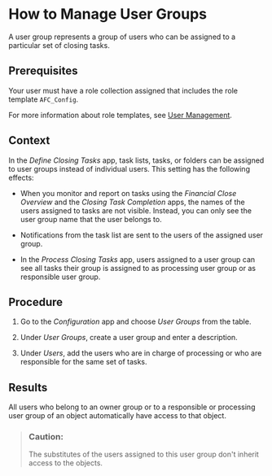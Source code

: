 <!-- loio6d5d6838660749c8956c568641cac333 -->

# How to Manage User Groups

A user group represents a group of users who can be assigned to a particular set of closing tasks.



<a name="loio6d5d6838660749c8956c568641cac333__prereq_q22_x4m_3kb"/>

## Prerequisites

Your user must have a role collection assigned that includes the role template `AFC_Config`.

For more information about role templates, see [User Management](../User_Management_ae7fa30.md).



## Context

In the *Define Closing Tasks* app, task lists, tasks, or folders can be assigned to user groups instead of individual users. This setting has the following effects:

-   When you monitor and report on tasks using the *Financial Close Overview* and the *Closing Task Completion* apps, the names of the users assigned to tasks are not visible. Instead, you can only see the user group name that the user belongs to.

-   Notifications from the task list are sent to the users of the assigned user group.

-   In the *Process Closing Tasks* app, users assigned to a user group can see all tasks their group is assigned to as processing user group or as responsible user group.




## Procedure

1.  Go to the *Configuration* app and choose *User Groups* from the table.

2.  Under *User Groups*, create a user group and enter a description.

3.  Under *Users*, add the users who are in charge of processing or who are responsible for the same set of tasks.




<a name="loio6d5d6838660749c8956c568641cac333__result_dvs_xqt_3mb"/>

## Results

All users who belong to an owner group or to a responsible or processing user group of an object automatically have access to that object.

> ### Caution:  
> The substitutes of the users assigned to this user group don't inherit access to the objects.

